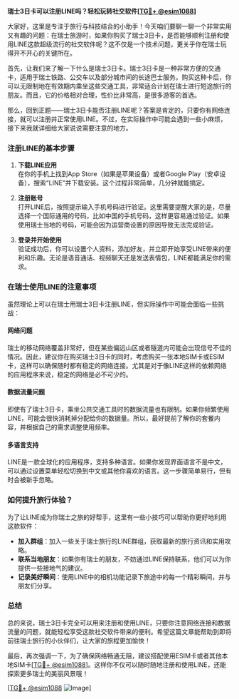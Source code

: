 **瑞士3日卡可以注册LINE吗？轻松玩转社交软件[[TG💪+ @esim1088](https://t.me/s/esim1088)]**

大家好，这里是专注于旅行与科技结合的小助手！今天咱们要聊一聊一个非常实用又有趣的问题：在瑞士旅游时，如果你购买了瑞士3日卡，是否能够顺利注册和使用LINE这款超级流行的社交软件呢？这不仅是一个技术问题，更关乎你在瑞士玩得开不开心的关键所在。

首先，让我们来了解一下什么是瑞士3日卡。瑞士3日卡是一种非常方便的交通卡，适用于瑞士铁路、公交车以及部分城市间的长途巴士服务。购买这种卡后，你可以无限制地在有效期内乘坐这些交通工具，非常适合计划在瑞士进行短途旅行的朋友。而且，它的价格相对合理，性价比非常高，是很多游客的首选。

那么，回到正题——瑞士3日卡能否注册LINE呢？答案是肯定的，只要你有网络连接，就可以注册并正常使用LINE。不过，在实际操作中可能会遇到一些小麻烦，接下来我就详细给大家说说需要注意的地方。

### 注册LINE的基本步骤

1. **下载LINE应用**  
   在你的手机上找到App Store（如果是苹果设备）或者Google Play（安卓设备），搜索“LINE”并下载安装。这个过程非常简单，几分钟就能搞定。

2. **注册账号**  
   打开LINE后，按照提示输入手机号码进行验证。这里需要提醒大家的是，尽量选择一个国际通用的号码，比如中国的手机号码，这样更容易通过验证。如果使用瑞士当地的号码，可能会因为运营商设置的原因导致无法完成验证。

3. **登录并开始使用**  
   验证成功后，你可以设置个人资料，添加好友，并立即开始享受LINE带来的便利和乐趣。无论是语音通话、视频聊天还是发送表情包，LINE都能满足你的需求。

### 在瑞士使用LINE的注意事项

虽然理论上可以在瑞士用瑞士3日卡注册LINE，但实际操作中可能会面临一些挑战：

#### 网络问题
瑞士的移动网络覆盖非常好，但在某些偏远山区或者隧道内可能会出现信号不佳的情况。因此，建议你在购买瑞士3日卡的同时，考虑购买一张本地SIM卡或ESIM卡，这样可以确保随时都有稳定的网络连接。尤其是对于像LINE这样的依赖网络的应用程序来说，稳定的网络是必不可少的。

#### 数据流量问题
即使有了瑞士3日卡，乘坐公共交通工具时的数据流量也有限制。如果你频繁使用LINE，可能会很快消耗掉分配给你的数据量。所以，最好提前了解你的套餐内容，并根据自己的需求调整使用频率。

#### 多语言支持
LINE是一款全球化的应用程序，支持多种语言。如果你发现界面语言不是中文，可以通过设置菜单轻松切换到中文或其他你喜欢的语言。这一步骤简单易行，但有时会被新手忽略。

### 如何提升旅行体验？

为了让LINE成为你瑞士之旅的好帮手，这里有一些小技巧可以帮助你更好地利用这款软件：

- **加入群组**：加入一些关于瑞士旅行的LINE群组，获取最新的旅行资讯和实用攻略。
- **联系当地朋友**：如果你有瑞士的朋友，不妨通过LINE保持联系，他们可以为你提供一些接地气的建议。
- **记录美好瞬间**：使用LINE中的相机功能记录下旅途中的每一个精彩瞬间，并与朋友们分享。

### 总结

总的来说，瑞士3日卡完全可以用来注册和使用LINE，只要你注意网络连接和数据流量的问题，就能轻松享受这款社交软件带来的便利。希望这篇文章能帮助到即将前往瑞士旅行的小伙伴们，让大家的旅程更加愉快！

最后，再次强调一下，为了确保网络畅通无阻，建议搭配使用ESIM卡或者其他本地SIM卡[[TG💪+ @esim1088](https://t.me/s/esim1088)]。这样你不仅可以随时随地注册和使用LINE，还能探索更多瑞士的美丽风景哦！

[[TG💪+ @esim1088](https://t.me/s/esim1088) ![Image](https://i.postimg.cc/4NQfJmqS/Snipaste-2025-05-13-00-14-12.png)]
